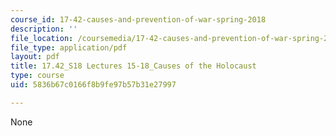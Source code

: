```yaml
---
course_id: 17-42-causes-and-prevention-of-war-spring-2018
description: ''
file_location: /coursemedia/17-42-causes-and-prevention-of-war-spring-2018/5836b67c0166f8b9fe97b57b31e27997_MIT17_42S18_lec15-18_Holocaust.pdf
file_type: application/pdf
layout: pdf
title: 17.42_S18 Lectures 15-18_Causes of the Holocaust
type: course
uid: 5836b67c0166f8b9fe97b57b31e27997

---
```

None